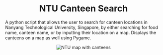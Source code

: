 <h1 align="center">NTU Canteen Search</h1>
<p>A python script that allows the user to search for canteen locations in Nanyang Technological University, Singapore, by either searching for food name, canteen name, or by inputting their location on a map. Displays the canteens on a map as well using Pygame.</p>
<p align="center"><img alt="NTU map with canteens" src="https://i.imgur.com/kIBPscB.png"></img></p>
